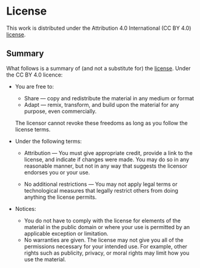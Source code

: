 License
=========

This work is distributed under the Attribution 4.0 International (CC BY 4.0) [license](https://creativecommons.org/licenses/by/4.0/legalcode).

Summary
---------

What follows is a summary of (and not a substitute for) the [license](https://creativecommons.org/licenses/by/4.0/legalcode). Under the CC BY 4.0 licence:

* You are free to:
    - Share — copy and redistribute the material in any medium or format
    - Adapt — remix, transform, and build upon the material
      for any purpose, even commercially.

   The licensor cannot revoke these freedoms as long as you follow the license terms.

* Under the following terms:

    - Attribution — You must give appropriate credit, provide a link to the license, and indicate if changes were made. You may do so in any reasonable manner, but not in any way that suggests the licensor endorses you or your use.

    - No additional restrictions — You may not apply legal terms or technological measures that legally restrict others from doing anything the license permits.

* Notices:
    - You do not have to comply with the license for elements of the material in the public domain or where your use is permitted by an applicable exception or limitation.
    - No warranties are given. The license may not give you all of the permissions necessary for your intended use. For example, other rights such as publicity, privacy, or moral rights may limit how you use the material.

